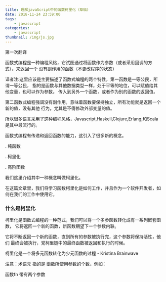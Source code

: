 ```yaml
---
title: 理解javaScript中的函数柯里化（草稿）
date: 2018-11-24 23:59:00
tags:
    - javascript
categories:
    - javascript
thumbnail: /img/js.jpg
---
```



第一次翻译

函数式编程是一种编程风格，它试图通过将函数作为参数（或者采用回调的方式），来返回一个
没有副作用的函数（不更改程序的状态）

>>>
译者注:这里应该是主要描述了函数式编程的两个特性，第一函数是一等公民，所谓一等公民，
指的是函数与其他数据类型一样，处于平等的地位，可以赋值给其他变量，也可以作为参数，
传入到另外一个函数，或者作为别的函数的返回值。

第二函数式编程强调没有副作用，意味着函数要保持独立，所有功能就是返回一个新的值，没有其他
行为，尤其是不得修改外部变量的值。
>>>

所以很多语言采用了这种编程风格，Javascript,Haskell,Clojure,Erlang,和Scala是其中最流行的。

函数式编程有传递和返回函数的能力，这引入了很多新的概念。

. 纯函数

. 柯里化

. 高阶函数

我们这里介绍其中一种概念叫做柯里化。

在这篇文章里，我们将学习函数柯里化是如何工作，并且作为一个软件开发者，如何在我们的工作中使用它。

### 什么是柯里化

柯里化是函数式编程的一种范式，我们可以将一个多参函数转化成有一系列嵌套函数，
它将返回一个新的函数，新函数期望下一个参数内联。

它将不断返回一个新的函数，直到所有的参数被执行完，这个参数将保持活性，他们
最终会被执行，党柯里链中的最终函数被返回和执行的时候。

柯里化是一个将多元函数转化为少元函数的过程 - Kristina Brainwave

注意：术语元 指的是 函数所使用参数的个数，例如：


函数fn 带有两个参数
























